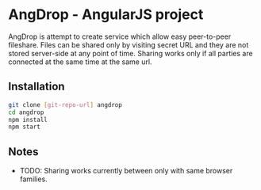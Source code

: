 AngDrop - AngularJS project
===========================
AngDrop is attempt to create service which allow easy peer-to-peer fileshare. Files can be shared only by visiting secret URL and they are not stored server-side at any point of time. Sharing works only if all parties are connected at the same time at the same url.

Installation
------------

```sh
git clone [git-repo-url] angdrop
cd angdrop
npm install
npm start
```

Notes
-----

- TODO: Sharing works currently between only with same browser families. 
